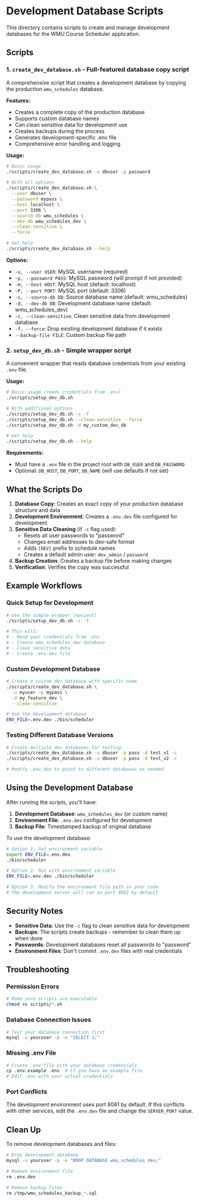 # Development Database Scripts

This directory contains scripts to create and manage development databases for the WMU Course Scheduler application.

## Scripts

### 1. `create_dev_database.sh` - Full-featured database copy script

A comprehensive script that creates a development database by copying the production `wmu_schedules` database.

**Features:**
- Creates a complete copy of the production database
- Supports custom database names
- Can clean sensitive data for development use
- Creates backups during the process
- Generates development-specific .env file
- Comprehensive error handling and logging

**Usage:**
```bash
# Basic usage
./scripts/create_dev_database.sh -u dbuser -p password

# With all options
./scripts/create_dev_database.sh \
  --user dbuser \
  --password mypass \
  --host localhost \
  --port 3306 \
  --source-db wmu_schedules \
  --dev-db wmu_schedules_dev \
  --clean-sensitive \
  --force

# Get help
./scripts/create_dev_database.sh --help
```

**Options:**
- `-u, --user USER`: MySQL username (required)
- `-p, --password PASS`: MySQL password (will prompt if not provided)
- `-H, --host HOST`: MySQL host (default: localhost)
- `-P, --port PORT`: MySQL port (default: 3306)
- `-s, --source-db DB`: Source database name (default: wmu_schedules)
- `-d, --dev-db DB`: Development database name (default: wmu_schedules_dev)
- `-c, --clean-sensitive`: Clean sensitive data from development database
- `-f, --force`: Drop existing development database if it exists
- `--backup-file FILE`: Custom backup file path

### 2. `setup_dev_db.sh` - Simple wrapper script

A convenient wrapper that reads database credentials from your existing `.env` file.

**Usage:**
```bash
# Basic usage (reads credentials from .env)
./scripts/setup_dev_db.sh

# With additional options
./scripts/setup_dev_db.sh -c -f
./scripts/setup_dev_db.sh --clean-sensitive --force
./scripts/setup_dev_db.sh -d my_custom_dev_db

# Get help
./scripts/setup_dev_db.sh --help
```

**Requirements:**
- Must have a `.env` file in the project root with `DB_USER` and `DB_PASSWORD`
- Optional: `DB_HOST`, `DB_PORT`, `DB_NAME` (will use defaults if not set)

## What the Scripts Do

1. **Database Copy**: Creates an exact copy of your production database structure and data
2. **Development Environment**: Creates a `.env.dev` file configured for development
3. **Sensitive Data Cleaning** (if `-c` flag used):
   - Resets all user passwords to "password"
   - Changes email addresses to dev-safe format
   - Adds `[DEV]` prefix to schedule names
   - Creates a default admin user: `dev_admin` / `password`
4. **Backup Creation**: Creates a backup file before making changes
5. **Verification**: Verifies the copy was successful

## Example Workflows

### Quick Setup for Development
```bash
# Use the simple wrapper (easiest)
./scripts/setup_dev_db.sh -c -f

# This will:
# - Read your credentials from .env
# - Create wmu_schedules_dev database
# - Clean sensitive data
# - Create .env.dev file
```

### Custom Development Database
```bash
# Create a custom dev database with specific name
./scripts/create_dev_database.sh \
  -u myuser -p mypass \
  -d my_feature_dev \
  --clean-sensitive

# Use the development database
ENV_FILE=.env.dev ./bin/scheduler
```

### Testing Different Database Versions
```bash
# Create multiple dev databases for testing
./scripts/create_dev_database.sh -u dbuser -p pass -d test_v1 -c
./scripts/create_dev_database.sh -u dbuser -p pass -d test_v2 -c

# Modify .env.dev to point to different databases as needed
```

## Using the Development Database

After running the scripts, you'll have:

1. **Development Database**: `wmu_schedules_dev` (or custom name)
2. **Environment File**: `.env.dev` configured for development
3. **Backup File**: Timestamped backup of original database

To use the development database:

```bash
# Option 1: Set environment variable
export ENV_FILE=.env.dev
./bin/scheduler

# Option 2: Run with environment variable
ENV_FILE=.env.dev ./bin/scheduler

# Option 3: Modify the environment file path in your code
# The development server will run on port 8081 by default
```

## Security Notes

- **Sensitive Data**: Use the `-c` flag to clean sensitive data for development
- **Backups**: The scripts create backups - remember to clean them up when done
- **Passwords**: Development databases reset all passwords to "password"
- **Environment Files**: Don't commit `.env.dev` files with real credentials

## Troubleshooting

### Permission Errors
```bash
# Make sure scripts are executable
chmod +x scripts/*.sh
```

### Database Connection Issues
```bash
# Test your database connection first
mysql -u youruser -p -e "SELECT 1;"
```

### Missing .env File
```bash
# Create .env file with your database credentials
cp .env.example .env  # if you have an example file
# Edit .env with your actual credentials
```

### Port Conflicts
The development environment uses port 8081 by default. If this conflicts with other services, edit the `.env.dev` file and change the `SERVER_PORT` value.

## Clean Up

To remove development databases and files:

```bash
# Drop development database
mysql -u youruser -p -e "DROP DATABASE wmu_schedules_dev;"

# Remove environment file
rm .env.dev

# Remove backup files
rm /tmp/wmu_schedules_backup_*.sql
```
